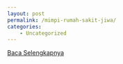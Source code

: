 ```yaml
---
layout: post
permalink: /mimpi-rumah-sakit-jiwa/
categories:
    - Uncategorized
---
```


[Baca Selengkapnya](/04)